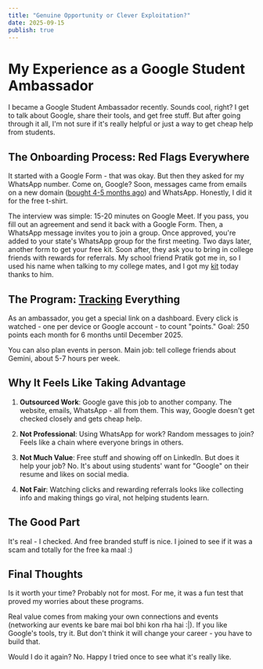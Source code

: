 ```yaml
---
title: "Genuine Opportunity or Clever Exploitation?"
date: 2025-09-15
publish: true
---
```


# My Experience as a Google Student Ambassador

I became a Google Student Ambassador recently. Sounds cool, right? I get to talk about Google, share their tools, and get free stuff. But after going through it all, I'm not sure if it's really helpful or just a way to get cheap help from students.

## The Onboarding Process: Red Flags Everywhere

It started with a Google Form - that was okay. But then they asked for my WhatsApp number. Come on, Google? Soon, messages came from emails on a new domain ([bought 4-5 months ago](/static/img/aiskillshouse-whois-lookup.png)) and WhatsApp. Honestly, I did it for the free t-shirt.

The interview was simple: 15-20 minutes on Google Meet. If you pass, you fill out an agreement and send it back with a Google Form. Then, a WhatsApp message invites you to join a group. Once approved, you're added to your state's WhatsApp group for the first meeting. Two days later, another form to get your free kit. Soon after, they ask you to bring in college friends with rewards for referrals. My school friend Pratik got me in, so I used his name when talking to my college mates, and I got my [kit](/static/img/goodies.jpeg) today thanks to him.

## The Program: [Tracking](/static/img/tracking.png) Everything

As an ambassador, you get a special link on a dashboard. Every click is watched - one per device or Google account - to count "points." Goal: 250 points each month for 6 months until December 2025.

You can also plan events in person. Main job: tell college friends about Gemini, about 5-7 hours per week.

## Why It Feels Like Taking Advantage

1. **Outsourced Work**: Google gave this job to another company. The website, emails, WhatsApp - all from them. This way, Google doesn't get checked closely and gets cheap help.

2. **Not Professional**: Using WhatsApp for work? Random messages to join? Feels like a chain where everyone brings in others.

3. **Not Much Value**: Free stuff and showing off on LinkedIn. But does it help your job? No. It's about using students' want for "Google" on their resume and likes on social media.

4. **Not Fair**: Watching clicks and rewarding referrals looks like collecting info and making things go viral, not helping students learn.

## The Good Part

It's real - I checked. And free branded stuff is nice. I joined to see if it was a scam and totally for the free ka maal :)

## Final Thoughts

Is it worth your time? Probably not for most. For me, it was a fun test that proved my worries about these programs.

Real value comes from making your own connections and events (networking aur events ke bare mai bol bhi kon rha hai :|). If you like Google's tools, try it. But don't think it will change your career - you have to build that.

Would I do it again? No. Happy I tried once to see what it's really like.
